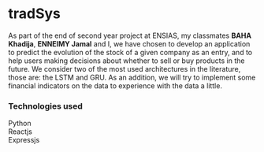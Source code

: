 # tradSys
As part of the end of second year project at ENSIAS, my classmates <b>BAHA Khadija</b>, <b>ENNEIMY Jamal</b> and I, we have chosen to develop an application to predict the evolution of the stock of a given company as an entry, and to help users making decisions about whether to sell or buy products in the future.
We consider two of the most used architectures in the literature, those are: the LSTM and GRU. As an addition, we will try to implement some financial indicators on the data to experience with the data a little. 
### Technologies used ###
Python
<br/>
Reactjs
<br/>
Expressjs
